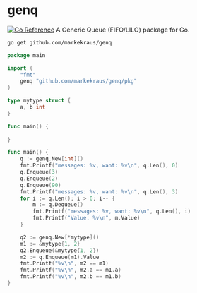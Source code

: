 # genq

[![Go Reference](https://pkg.go.dev/badge/github.com/markekraus/genq/pkg.svg)](https://pkg.go.dev/github.com/markekraus/genq/pkg)
A Generic Queue (FIFO/LILO) package for Go.

```bash
go get github.com/markekraus/genq
```

```go
package main

import (
    "fmt"
    genq "github.com/markekraus/genq/pkg"
)

type mytype struct {
    a, b int
}

func main() {
    
}

func main() {
    q := genq.New[int]()
    fmt.Printf("messages: %v, want: %v\n", q.Len(), 0)
    q.Enqueue(3)
    q.Enqueue(2)
    q.Enqueue(90)
    fmt.Printf("messages: %v, want: %v\n", q.Len(), 3)
    for i := q.Len(); i > 0; i-- {
        m := q.Dequeue()
        fmt.Printf("messages: %v, want: %v\n", q.Len(), i)
        fmt.Printf("Value: %v\n", m.Value)
    }

    q2 := genq.New[*mytype]()
    m1 := &mytype{1, 2}
    q2.Enqueue(&mytype{1, 2})
    m2 := q.Enqueue(m1).Value
    fmt.Printf("%v\n", m2 == m1)
    fmt.Printf("%v\n", m2.a == m1.a)
    fmt.Printf("%v\n", m2.b == m1.b)
}
```
